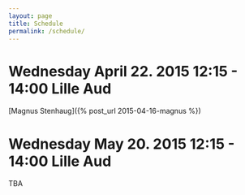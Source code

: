 ```yaml
---
layout: page
title: Schedule
permalink: /schedule/
---
```


# Wednesday April 22. 2015 12:15 - 14:00 Lille Aud 
[Magnus Stenhaug]({% post_url 2015-04-16-magnus %})

# Wednesday May 20. 2015 12:15 - 14:00 Lille Aud 
TBA

